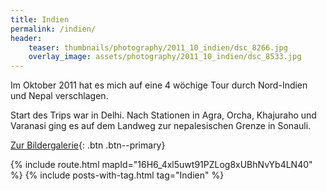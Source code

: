 ```yaml
---
title: Indien
permalink: /indien/
header:
    teaser: thumbnails/photography/2011_10_indien/dsc_8266.jpg
    overlay_image: assets/photography/2011_10_indien/dsc_8533.jpg
---
```


Im Oktober 2011 hat es mich auf eine 4 wöchige Tour durch Nord-Indien und Nepal verschlagen. 

Start des Trips war in Delhi. Nach Stationen in Agra, Orcha, Khajuraho und Varanasi ging es auf dem Landweg 
zur nepalesischen Grenze in Sonauli.

[Zur Bildergalerie](/photography/indien-2011/){: .btn .btn--primary}

{% include route.html mapId="16H6_4xl5uwt91PZLog8xUBhNvYb4LN40" %}
{% include posts-with-tag.html tag="Indien" %}
